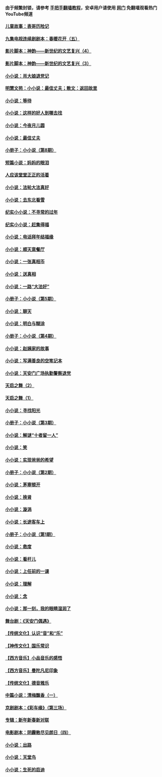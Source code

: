 #### 由于频繁封锁，请参考 [手把手翻墙教程](https://github.com/gfw-breaker/guides/wiki/)，安卓用户请使用 [网门](https://github.com/gfw-breaker/nogfw/blob/master/dl.md?t=05140701) 免翻墙观看热门YouTube频道 

#### [儿童故事：表哥历险记](../pages/328/383535.md?t=05140701) 

#### [九集电视连续剧剧本：春暖花开（五）](../pages/328/275919.md?t=05140701) 

#### [影片脚本：神韵——新世纪的文艺复兴（4）](../pages/328/266089.md?t=05140701) 

#### [影片脚本：神韵——新世纪的文艺复兴（3）](../pages/328/266087.md?t=05140701) 

#### [小小说：肖大娘退党记](../pages/328/239807.md?t=05140701) 

#### [明慧文苑：小小说：最佳丈夫；散文：返回故里](../pages/328/3439.md?t=05140701) 

#### [小小说：等待](../pages/328/223927.md?t=05140701) 

#### [小小说：这样的好人到哪去找](../pages/328/209396.md?t=05140701) 

#### [小小说：今夜月儿圆](../pages/328/193588.md?t=05140701) 

#### [小小说：最佳丈夫](../pages/328/190938.md?t=05140701) 

#### [小册子：小小说（第8期）](../pages/328/188202.md?t=05140701) 

#### [短篇小说：妈妈的眼泪](../pages/328/187712.md?t=05140701) 

#### [人应该堂堂正正的活着](../pages/328/182430.md?t=05140701) 

#### [小小说：法轮大法真好](../pages/328/174669.md?t=05140701) 

#### [小小说：去东北看雪](../pages/328/173882.md?t=05140701) 

#### [纪实小小说：不寻常的过年](../pages/328/173187.md?t=05140701) 

#### [纪实小小说：赶集得福](../pages/328/172652.md?t=05140701) 

#### [小小说：电话拜年结福缘](../pages/328/172533.md?t=05140701) 

#### [小小说：顺天意餐厅](../pages/328/170182.md?t=05140701) 

#### [小小说：一张真相币](../pages/328/169410.md?t=05140701) 

#### [小小说：送真相](../pages/328/166713.md?t=05140701) 

#### [小小说：一路“大法好”](../pages/328/162016.md?t=05140701) 

#### [小册子：小小说（第5期）](../pages/328/161131.md?t=05140701) 

#### [小小说：聊天](../pages/328/159640.md?t=05140701) 

#### [小小说：明白与糊涂](../pages/328/158101.md?t=05140701) 

#### [小册子：小小说（第4期）](../pages/328/158006.md?t=05140701) 

#### [小小说：赵姨家的故事](../pages/328/157843.md?t=05140701) 

#### [小小说：写满善良的空笔记本](../pages/328/157382.md?t=05140701) 

#### [小小说：天安门广场执勤警察退党](../pages/328/156982.md?t=05140701) 

#### [天启之舞（2）](../pages/328/153440.md?t=05140701) 

#### [天启之舞（1）](../pages/328/153439.md?t=05140701) 

#### [小小说：寻找阳光](../pages/328/153065.md?t=05140701) 

#### [小册子：小小说（第3期）](../pages/328/151715.md?t=05140701) 

#### [小小说：解谜“十者留一人”](../pages/328/148967.md?t=05140701) 

#### [小小说：笑](../pages/328/148905.md?t=05140701) 

#### [小小说：实现爸爸的希望](../pages/328/148096.md?t=05140701) 

#### [小册子：小小说（第2期）](../pages/328/147214.md?t=05140701) 

#### [小小说：茅塞顿开](../pages/328/147030.md?t=05140701) 

#### [小小说：换肾](../pages/328/146770.md?t=05140701) 

#### [小小说：漩涡](../pages/328/146683.md?t=05140701) 

#### [小小说：长途客车上](../pages/328/145076.md?t=05140701) 

#### [小册子：小小说（第1期）](../pages/328/143963.md?t=05140701) 

#### [小小说：救度](../pages/328/143927.md?t=05140701) 

#### [小小说：看杆儿](../pages/328/142137.md?t=05140701) 

#### [小小说：上任前的一课](../pages/328/140808.md?t=05140701) 

#### [小小说：理解](../pages/328/140476.md?t=05140701) 

#### [小小说：念](../pages/328/139513.md?t=05140701) 

#### [小小说：那一刻，我的眼睛湿润了](../pages/328/138476.md?t=05140701) 

#### [舞台剧：《天安门偶遇》](../pages/328/117155.md?t=05140701) 

#### [【传统文化】认识“音”和“乐”](../pages/328/108667.md?t=05140701) 

#### [【神传文化】国乐常识](../pages/328/104225.md?t=05140701) 

#### [【西方音乐】小品音乐的感悟](../pages/328/102924.md?t=05140701) 

#### [【西方音乐】曼陀凡尼印象](../pages/328/102922.md?t=05140701) 

#### [【传统文化】德音雅乐](../pages/328/102923.md?t=05140701) 

#### [中篇小说：清梅飘香（一）](../pages/328/101058.md?t=05140701) 

#### [京剧剧本：《彩车缘》（第三场）](../pages/328/96434.md?t=05140701) 

#### [专辑：新年新春新对联](../pages/328/94991.md?t=05140701) 

#### [电影剧本：阴霾散尽见朗日（四）](../pages/328/87081.md?t=05140701) 

#### [小小说：出路](../pages/328/84848.md?t=05140701) 

#### [小小说：天堂鸟](../pages/328/83084.md?t=05140701) 

#### [小小说：生死的启迪](../pages/328/70977.md?t=05140701) 

